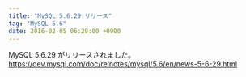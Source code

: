 ```yaml
---
title: "MySQL 5.6.29 リリース"
tag: "MySQL 5.6"
date: 2016-02-05 06:29:00 +0900
---
```


MySQL 5.6.29 がリリースされました。<br>
https://dev.mysql.com/doc/relnotes/mysql/5.6/en/news-5-6-29.html<br>
<br>
